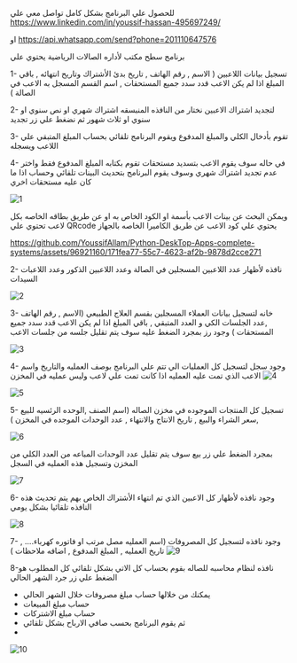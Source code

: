 

للحصول علي البرنامج بشكل كامل تواصل معي علي 
https://www.linkedin.com/in/youssif-hassan-495697249/

او https://api.whatsapp.com/send?phone=201110647576

برنامج سطح مكتب لأداره الصالات الرياضية يحتوي علي

1- تسجيل بيانات اللاعبين ( الاسم , رقم الهاتف , تاريخ بدئ الأشتراك وتاريح انتهائه , باقي المبلغ اذا لم يكن الاعب قدد سدد جميع المستحقات , اسم القسم المسجل به الاعب في الصالة )

2- لتجديد اشتراك الاعبين نختار من النافذه المنبسقه اشتراك شهري او نص سنوي او سنوي او ثلاث شهور ثم نضغط علي زر تجديد 

3- تقوم بأدخال الكلي والمبلغ المدفوع ويقوم البرنامج تلقائي بحساب المبلغ المتبقي علي اللاعب ويسجله 

4- في حاله سوف يقوم الاعب بتسديد مستحقات تقوم بكتابه المبلغ المدفوع فقط واختر عدم تجديد اشتراك شهري وسوف يقوم البرنامج بتحديث البينات تلقائي وحساب اذا ما  كان عليه مستحقات اخري

![1](https://github.com/YoussifAllam/Python-DeskTop-Apps-complete-systems/assets/96921160/445206fe-72f2-4d45-9eab-e1f8048e22e3)



ويمكن البحث عن بينات الاعب بأسمة او الكود الخاص به او عن طريق بطاقه الخاصه بكل لاعب تحتوي علي QRcode يحتوي علي كود الاعب عن طريق الكاميرا الخاصه بالجهاز 


https://github.com/YoussifAllam/Python-DeskTop-Apps-complete-systems/assets/96921160/171fea77-55c7-4623-af2b-9878d2cce271



2- نافذه لأظهار عدد اللاعبين المسجلين في الصالة وعدد اللاعبين الذكور وعدد اللاعبات السيدات

![2](https://github.com/YoussifAllam/Python-DeskTop-Apps-complete-systems/assets/96921160/20081dac-5446-492a-afa0-66ad3c2859ec)


3- خانه لتسجيل بيانات العملاء المسجلين بقسم العلاج الطبيعي (الاسم , رقم الهاتف ,عدد الجلسات الكي و العدد المتبقي , باقي المبلغ اذا لم يكن الاعب قدد سدد جميع المستحقات )
وجود رز بمجرد الضغط عليه سوف يتم تقليل جلسه من جلسات الاعب 

![3](https://github.com/YoussifAllam/Python-DeskTop-Apps-complete-systems/assets/96921160/7848c6b3-590b-4643-bcac-4a601ee86f77)



4- وجود سجل لتسجيل كل العمليات الي تتم علي البرنامج بوصف العمليه والتاريخ واسم الاعب الذي تمت عليه العمليه اذا كانت تمت علي لاعب وليس عمليه في المخزن 
![4](https://github.com/YoussifAllam/Python-DeskTop-Apps-complete-systems/assets/96921160/0ed18e14-8551-416b-be05-c8b2ece42ed2)

![5](https://github.com/YoussifAllam/Python-DeskTop-Apps-complete-systems/assets/96921160/33937d12-e4ed-4a99-a07e-ed99f51de520)


5- تسجيل كل المنتجات الموجوده في مخزن الصاله (اسم الصنف ,الوحده الرئسيه للبيع ,سعر الشراء والبيع , تاريخ الانتاج والانتهاء , عدد الوحدات الموجده في المخزن )

![6](https://github.com/YoussifAllam/Python-DeskTop-Apps-complete-systems/assets/96921160/8f40bc89-16ec-4ae7-ba29-79103c3bc945)


بمجرد الضغط علي زر بيع سوف يتم تقليل عدد الوحدات المباعه من العدد الكلي من المخزن وتسجيل هذه العمليه في السجل 

![7](https://github.com/YoussifAllam/Python-DeskTop-Apps-complete-systems/assets/96921160/805d4091-6063-487f-aa26-d593a2b5faef)


6- وجود نافذه لأظهار  كل الاعبين الذي تم انتهاء الأشتراك الخاص بهم يتم تحديث هذه النافذه تلقائيا بشكل يومي 

![8](https://github.com/YoussifAllam/Python-DeskTop-Apps-complete-systems/assets/96921160/783a8cc9-1168-491d-946a-8bf2676df179)


7- وجود نافذه لتسجيل كل المصروفات (اسم العمليه مصل مرتب او فاتوره كهرباء.... , تاريخ العمليه ,  المبلغ المدفوع , اضافه ملاحظات )
![9](https://github.com/YoussifAllam/Python-DeskTop-Apps-complete-systems/assets/96921160/75ee9494-8b64-4a29-8cc6-218075dac2bc)

8-نافذه لنظام محاسبه للصاله بقوم بحساب كل الاتي بشكل تلقائي
كل المطلوب هو الضغط علي زر جرد الشهر الحالي 
* يمكنك من خلالها حساب مبلغ مصروفات خلال الشهر الحالي
* حساب مبلغ المبيعات
* حساب مبلغ الاشتركات
* ثم يقوم البرنامج بحسب صافي الارباح بشكل تلقائي
* 
![10](https://github.com/YoussifAllam/Python-DeskTop-Apps-complete-systems/assets/96921160/0a291dd9-4d4f-48e4-ba9e-2fd2cada63ad)

